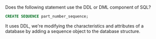 Does the following statement use the DDL or DML component of SQL?
```sql
CREATE SEQUENCE part_number_sequence;
```

It uses DDL, we're modifying the characteristics and attributes of a database by adding a sequence object to the database structure.